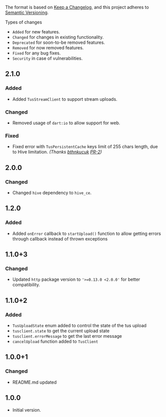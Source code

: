 The format is based on [Keep a Changelog](https://keepachangelog.com/en/1.0.0/),
and this project adheres to [Semantic Versioning](https://semver.org/spec/v2.0.0.html).

Types of changes
- `Added` for new features.
- `Changed` for changes in existing functionality.
- `Deprecated` for soon-to-be removed features.
- `Removed` for now removed features.
- `Fixed` for any bug fixes.
- `Security` in case of vulnerabilities.

## 2.1.0
### Added
- Added `TusStreamClient` to support stream uploads.

### Changed
- Removed usage of `dart:io` to allow support for web.

### Fixed
- Fixed error with `TusPersistentCache` keys limit of 255 chars length, due to Hive limitation. _(Thanks [bthnkucuk](https://github.com/bthnkucuk) [PR-2](https://github.com/luis901101/tusc/pull/2))_

## 2.0.0
### Changed
- Changed `hive` dependency to `hive_ce`.

## 1.2.0
### Added
- Added `onError` callback to `startUpload()` function to allow getting errors through callback instead of thrown exceptions 

## 1.1.0+3
### Changed
- Updated `http` package version to `'>=0.13.0 <2.0.0'` for better compatibility.

## 1.1.0+2
### Added
- `TusUploadState` enum added to control the state of the tus upload
- `tusclient.state` to get the current upload state
- `tusclient.errorMessage` to get the last error message
- `cancelUpload` function added to `TusClient`

## 1.0.0+1
### Changed
- README.md updated

## 1.0.0
- Initial version.
